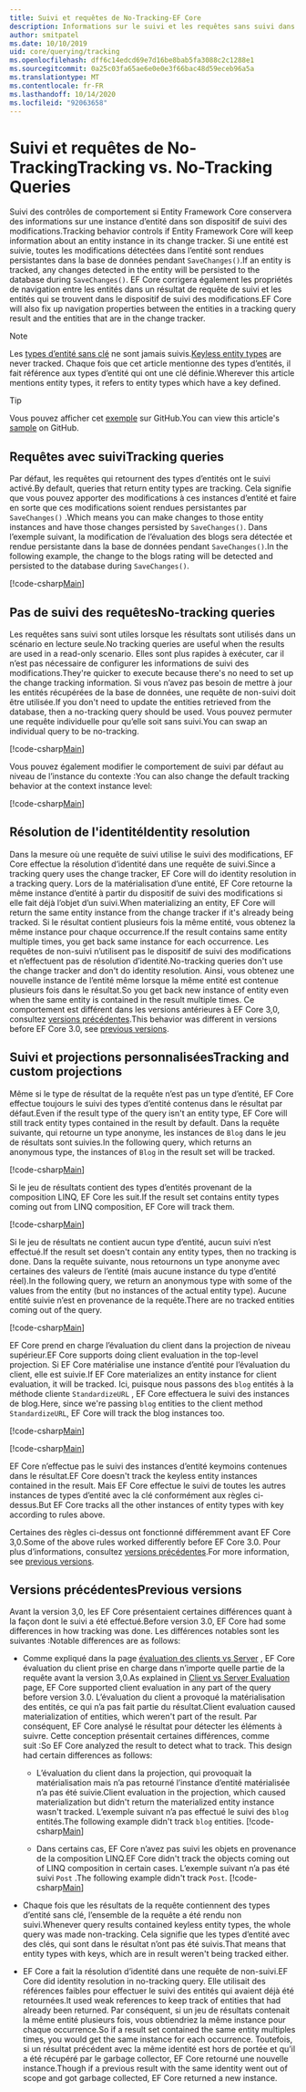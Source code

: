 ```yaml
---
title: Suivi et requêtes de No-Tracking-EF Core
description: Informations sur le suivi et les requêtes sans suivi dans Entity Framework Core
author: smitpatel
ms.date: 10/10/2019
uid: core/querying/tracking
ms.openlocfilehash: dff6c14edcd69e7d16be8bab5fa3088c2c1288e1
ms.sourcegitcommit: 0a25c03fa65ae6e0e0e3f66bac48d59eceb96a5a
ms.translationtype: MT
ms.contentlocale: fr-FR
ms.lasthandoff: 10/14/2020
ms.locfileid: "92063658"
---
```

# <a name="tracking-vs-no-tracking-queries"></a><span data-ttu-id="5186b-103">Suivi et requêtes de No-Tracking</span><span class="sxs-lookup"><span data-stu-id="5186b-103">Tracking vs. No-Tracking Queries</span></span>

<span data-ttu-id="5186b-104">Suivi des contrôles de comportement si Entity Framework Core conservera des informations sur une instance d’entité dans son dispositif de suivi des modifications.</span><span class="sxs-lookup"><span data-stu-id="5186b-104">Tracking behavior controls if Entity Framework Core will keep information about an entity instance in its change tracker.</span></span> <span data-ttu-id="5186b-105">Si une entité est suivie, toutes les modifications détectées dans l’entité sont rendues persistantes dans la base de données pendant `SaveChanges()`.</span><span class="sxs-lookup"><span data-stu-id="5186b-105">If an entity is tracked, any changes detected in the entity will be persisted to the database during `SaveChanges()`.</span></span> <span data-ttu-id="5186b-106">EF Core corrigera également les propriétés de navigation entre les entités dans un résultat de requête de suivi et les entités qui se trouvent dans le dispositif de suivi des modifications.</span><span class="sxs-lookup"><span data-stu-id="5186b-106">EF Core will also fix up navigation properties between the entities in a tracking query result and the entities that are in the change tracker.</span></span>

> [!NOTE]
> <span data-ttu-id="5186b-107">Les [types d’entité sans clé](xref:core/modeling/keyless-entity-types) ne sont jamais suivis.</span><span class="sxs-lookup"><span data-stu-id="5186b-107">[Keyless entity types](xref:core/modeling/keyless-entity-types) are never tracked.</span></span> <span data-ttu-id="5186b-108">Chaque fois que cet article mentionne des types d’entités, il fait référence aux types d’entité qui ont une clé définie.</span><span class="sxs-lookup"><span data-stu-id="5186b-108">Wherever this article mentions entity types, it refers to entity types which have a key defined.</span></span>

> [!TIP]  
> <span data-ttu-id="5186b-109">Vous pouvez afficher cet [exemple](https://github.com/dotnet/EntityFramework.Docs/tree/master/samples/core/Querying/Tracking) sur GitHub.</span><span class="sxs-lookup"><span data-stu-id="5186b-109">You can view this article's [sample](https://github.com/dotnet/EntityFramework.Docs/tree/master/samples/core/Querying/Tracking) on GitHub.</span></span>

## <a name="tracking-queries"></a><span data-ttu-id="5186b-110">Requêtes avec suivi</span><span class="sxs-lookup"><span data-stu-id="5186b-110">Tracking queries</span></span>

<span data-ttu-id="5186b-111">Par défaut, les requêtes qui retournent des types d’entités ont le suivi activé.</span><span class="sxs-lookup"><span data-stu-id="5186b-111">By default, queries that return entity types are tracking.</span></span> <span data-ttu-id="5186b-112">Cela signifie que vous pouvez apporter des modifications à ces instances d’entité et faire en sorte que ces modifications soient rendues persistantes par `SaveChanges()` .</span><span class="sxs-lookup"><span data-stu-id="5186b-112">Which means you can make changes to those entity instances and have those changes persisted by `SaveChanges()`.</span></span> <span data-ttu-id="5186b-113">Dans l’exemple suivant, la modification de l’évaluation des blogs sera détectée et rendue persistante dans la base de données pendant `SaveChanges()`.</span><span class="sxs-lookup"><span data-stu-id="5186b-113">In the following example, the change to the blogs rating will be detected and persisted to the database during `SaveChanges()`.</span></span>

[!code-csharp[Main](../../../samples/core/Querying/Tracking/Program.cs#Tracking)]

## <a name="no-tracking-queries"></a><span data-ttu-id="5186b-114">Pas de suivi des requêtes</span><span class="sxs-lookup"><span data-stu-id="5186b-114">No-tracking queries</span></span>

<span data-ttu-id="5186b-115">Les requêtes sans suivi sont utiles lorsque les résultats sont utilisés dans un scénario en lecture seule.</span><span class="sxs-lookup"><span data-stu-id="5186b-115">No tracking queries are useful when the results are used in a read-only scenario.</span></span> <span data-ttu-id="5186b-116">Elles sont plus rapides à exécuter, car il n’est pas nécessaire de configurer les informations de suivi des modifications.</span><span class="sxs-lookup"><span data-stu-id="5186b-116">They're quicker to execute because there's no need to set up the change tracking information.</span></span> <span data-ttu-id="5186b-117">Si vous n’avez pas besoin de mettre à jour les entités récupérées de la base de données, une requête de non-suivi doit être utilisée.</span><span class="sxs-lookup"><span data-stu-id="5186b-117">If you don't need to update the entities retrieved from the database, then a no-tracking query should be used.</span></span> <span data-ttu-id="5186b-118">Vous pouvez permuter une requête individuelle pour qu’elle soit sans suivi.</span><span class="sxs-lookup"><span data-stu-id="5186b-118">You can swap an individual query to be no-tracking.</span></span>

[!code-csharp[Main](../../../samples/core/Querying/Tracking/Program.cs#NoTracking)]

<span data-ttu-id="5186b-119">Vous pouvez également modifier le comportement de suivi par défaut au niveau de l’instance du contexte :</span><span class="sxs-lookup"><span data-stu-id="5186b-119">You can also change the default tracking behavior at the context instance level:</span></span>

[!code-csharp[Main](../../../samples/core/Querying/Tracking/Program.cs#ContextDefaultTrackingBehavior)]

## <a name="identity-resolution"></a><span data-ttu-id="5186b-120">Résolution de l'identité</span><span class="sxs-lookup"><span data-stu-id="5186b-120">Identity resolution</span></span>

<span data-ttu-id="5186b-121">Dans la mesure où une requête de suivi utilise le suivi des modifications, EF Core effectue la résolution d’identité dans une requête de suivi.</span><span class="sxs-lookup"><span data-stu-id="5186b-121">Since a tracking query uses the change tracker, EF Core will do identity resolution in a tracking query.</span></span> <span data-ttu-id="5186b-122">Lors de la matérialisation d’une entité, EF Core retourne la même instance d’entité à partir du dispositif de suivi des modifications si elle fait déjà l’objet d’un suivi.</span><span class="sxs-lookup"><span data-stu-id="5186b-122">When materializing an entity, EF Core will return the same entity instance from the change tracker if it's already being tracked.</span></span> <span data-ttu-id="5186b-123">Si le résultat contient plusieurs fois la même entité, vous obtenez la même instance pour chaque occurrence.</span><span class="sxs-lookup"><span data-stu-id="5186b-123">If the result contains same entity multiple times, you get back same instance for each occurrence.</span></span> <span data-ttu-id="5186b-124">Les requêtes de non-suivi n’utilisent pas le dispositif de suivi des modifications et n’effectuent pas de résolution d’identité.</span><span class="sxs-lookup"><span data-stu-id="5186b-124">No-tracking queries don't use the change tracker and don't do identity resolution.</span></span> <span data-ttu-id="5186b-125">Ainsi, vous obtenez une nouvelle instance de l’entité même lorsque la même entité est contenue plusieurs fois dans le résultat.</span><span class="sxs-lookup"><span data-stu-id="5186b-125">So you get back new instance of entity even when the same entity is contained in the result multiple times.</span></span> <span data-ttu-id="5186b-126">Ce comportement est différent dans les versions antérieures à EF Core 3,0, consultez [versions précédentes](#previous-versions).</span><span class="sxs-lookup"><span data-stu-id="5186b-126">This behavior was different in versions before EF Core 3.0, see [previous versions](#previous-versions).</span></span>

## <a name="tracking-and-custom-projections"></a><span data-ttu-id="5186b-127">Suivi et projections personnalisées</span><span class="sxs-lookup"><span data-stu-id="5186b-127">Tracking and custom projections</span></span>

<span data-ttu-id="5186b-128">Même si le type de résultat de la requête n’est pas un type d’entité, EF Core effectue toujours le suivi des types d’entité contenus dans le résultat par défaut.</span><span class="sxs-lookup"><span data-stu-id="5186b-128">Even if the result type of the query isn't an entity type, EF Core will still track entity types contained in the result by default.</span></span> <span data-ttu-id="5186b-129">Dans la requête suivante, qui retourne un type anonyme, les instances de `Blog` dans le jeu de résultats sont suivies.</span><span class="sxs-lookup"><span data-stu-id="5186b-129">In the following query, which returns an anonymous type, the instances of `Blog` in the result set will be tracked.</span></span>

[!code-csharp[Main](../../../samples/core/Querying/Tracking/Program.cs#CustomProjection1)]

<span data-ttu-id="5186b-130">Si le jeu de résultats contient des types d’entités provenant de la composition LINQ, EF Core les suit.</span><span class="sxs-lookup"><span data-stu-id="5186b-130">If the result set contains entity types coming out from LINQ composition, EF Core will track them.</span></span>

[!code-csharp[Main](../../../samples/core/Querying/Tracking/Program.cs#CustomProjection2)]

<span data-ttu-id="5186b-131">Si le jeu de résultats ne contient aucun type d’entité, aucun suivi n’est effectué.</span><span class="sxs-lookup"><span data-stu-id="5186b-131">If the result set doesn't contain any entity types, then no tracking is done.</span></span> <span data-ttu-id="5186b-132">Dans la requête suivante, nous retournons un type anonyme avec certaines des valeurs de l’entité (mais aucune instance du type d’entité réel).</span><span class="sxs-lookup"><span data-stu-id="5186b-132">In the following query, we return an anonymous type with some of the values from the entity (but no instances of the actual entity type).</span></span> <span data-ttu-id="5186b-133">Aucune entité suivie n’est en provenance de la requête.</span><span class="sxs-lookup"><span data-stu-id="5186b-133">There are no tracked entities coming out of the query.</span></span>

[!code-csharp[Main](../../../samples/core/Querying/Tracking/Program.cs#CustomProjection3)]

 <span data-ttu-id="5186b-134">EF Core prend en charge l’évaluation du client dans la projection de niveau supérieur.</span><span class="sxs-lookup"><span data-stu-id="5186b-134">EF Core supports doing client evaluation in the top-level projection.</span></span> <span data-ttu-id="5186b-135">Si EF Core matérialise une instance d’entité pour l’évaluation du client, elle est suivie.</span><span class="sxs-lookup"><span data-stu-id="5186b-135">If EF Core materializes an entity instance for client evaluation, it will be tracked.</span></span> <span data-ttu-id="5186b-136">Ici, puisque nous passons des `blog` entités à la méthode cliente `StandardizeURL` , EF Core effectuera le suivi des instances de blog.</span><span class="sxs-lookup"><span data-stu-id="5186b-136">Here, since we're passing `blog` entities to the client method `StandardizeURL`, EF Core will track the blog instances too.</span></span>

[!code-csharp[Main](../../../samples/core/Querying/Tracking/Program.cs#ClientProjection)]

[!code-csharp[Main](../../../samples/core/Querying/Tracking/Program.cs#ClientMethod)]

<span data-ttu-id="5186b-137">EF Core n’effectue pas le suivi des instances d’entité keymoins contenues dans le résultat.</span><span class="sxs-lookup"><span data-stu-id="5186b-137">EF Core doesn't track the keyless entity instances contained in the result.</span></span> <span data-ttu-id="5186b-138">Mais EF Core effectue le suivi de toutes les autres instances de types d’entité avec la clé conformément aux règles ci-dessus.</span><span class="sxs-lookup"><span data-stu-id="5186b-138">But EF Core tracks all the other instances of entity types with key according to rules above.</span></span>

<span data-ttu-id="5186b-139">Certaines des règles ci-dessus ont fonctionné différemment avant EF Core 3,0.</span><span class="sxs-lookup"><span data-stu-id="5186b-139">Some of the above rules worked differently before EF Core 3.0.</span></span> <span data-ttu-id="5186b-140">Pour plus d’informations, consultez [versions précédentes](#previous-versions).</span><span class="sxs-lookup"><span data-stu-id="5186b-140">For more information, see [previous versions](#previous-versions).</span></span>

## <a name="previous-versions"></a><span data-ttu-id="5186b-141">Versions précédentes</span><span class="sxs-lookup"><span data-stu-id="5186b-141">Previous versions</span></span>

<span data-ttu-id="5186b-142">Avant la version 3,0, les EF Core présentaient certaines différences quant à la façon dont le suivi a été effectué.</span><span class="sxs-lookup"><span data-stu-id="5186b-142">Before version 3.0, EF Core had some differences in how tracking was done.</span></span> <span data-ttu-id="5186b-143">Les différences notables sont les suivantes :</span><span class="sxs-lookup"><span data-stu-id="5186b-143">Notable differences are as follows:</span></span>

- <span data-ttu-id="5186b-144">Comme expliqué dans la page [évaluation des clients vs Server](xref:core/querying/client-eval) , EF Core évaluation du client prise en charge dans n’importe quelle partie de la requête avant la version 3,0.</span><span class="sxs-lookup"><span data-stu-id="5186b-144">As explained in [Client vs Server Evaluation](xref:core/querying/client-eval) page, EF Core supported client evaluation in any part of the query before version 3.0.</span></span> <span data-ttu-id="5186b-145">L’évaluation du client a provoqué la matérialisation des entités, ce qui n’a pas fait partie du résultat.</span><span class="sxs-lookup"><span data-stu-id="5186b-145">Client evaluation caused materialization of entities, which weren't part of the result.</span></span> <span data-ttu-id="5186b-146">Par conséquent, EF Core analysé le résultat pour détecter les éléments à suivre. Cette conception présentait certaines différences, comme suit :</span><span class="sxs-lookup"><span data-stu-id="5186b-146">So EF Core analyzed the result to detect what to track. This design had certain differences as follows:</span></span>
  - <span data-ttu-id="5186b-147">L’évaluation du client dans la projection, qui provoquait la matérialisation mais n’a pas retourné l’instance d’entité matérialisée n’a pas été suivie.</span><span class="sxs-lookup"><span data-stu-id="5186b-147">Client evaluation in the projection, which caused materialization but didn't return the materialized entity instance wasn't tracked.</span></span> <span data-ttu-id="5186b-148">L’exemple suivant n’a pas effectué le suivi des `blog` entités.</span><span class="sxs-lookup"><span data-stu-id="5186b-148">The following example didn't track `blog` entities.</span></span>
    [!code-csharp[Main](../../../samples/core/Querying/Tracking/Program.cs#ClientProjection)]

  - <span data-ttu-id="5186b-149">Dans certains cas, EF Core n’avez pas suivi les objets en provenance de la composition LINQ.</span><span class="sxs-lookup"><span data-stu-id="5186b-149">EF Core didn't track the objects coming out of LINQ composition in certain cases.</span></span> <span data-ttu-id="5186b-150">L’exemple suivant n’a pas été suivi `Post` .</span><span class="sxs-lookup"><span data-stu-id="5186b-150">The following example didn't track `Post`.</span></span>
    [!code-csharp[Main](../../../samples/core/Querying/Tracking/Program.cs#CustomProjection2)]

- <span data-ttu-id="5186b-151">Chaque fois que les résultats de la requête contiennent des types d’entité sans clé, l’ensemble de la requête a été rendu non suivi.</span><span class="sxs-lookup"><span data-stu-id="5186b-151">Whenever query results contained keyless entity types, the whole query was made non-tracking.</span></span> <span data-ttu-id="5186b-152">Cela signifie que les types d’entité avec des clés, qui sont dans le résultat n’ont pas été suivis.</span><span class="sxs-lookup"><span data-stu-id="5186b-152">That means that entity types with keys, which are in result weren't being tracked either.</span></span>
- <span data-ttu-id="5186b-153">EF Core a fait la résolution d’identité dans une requête de non-suivi.</span><span class="sxs-lookup"><span data-stu-id="5186b-153">EF Core did identity resolution in no-tracking query.</span></span> <span data-ttu-id="5186b-154">Elle utilisait des références faibles pour effectuer le suivi des entités qui avaient déjà été retournées.</span><span class="sxs-lookup"><span data-stu-id="5186b-154">It used weak references to keep track of entities that had already been returned.</span></span> <span data-ttu-id="5186b-155">Par conséquent, si un jeu de résultats contenait la même entité plusieurs fois, vous obtiendriez la même instance pour chaque occurrence.</span><span class="sxs-lookup"><span data-stu-id="5186b-155">So if a result set contained the same entity multiples times, you would get the same instance for each occurrence.</span></span> <span data-ttu-id="5186b-156">Toutefois, si un résultat précédent avec la même identité est hors de portée et qu’il a été récupéré par le garbage collector, EF Core retourné une nouvelle instance.</span><span class="sxs-lookup"><span data-stu-id="5186b-156">Though if a previous result with the same identity went out of scope and got garbage collected, EF Core returned a new instance.</span></span>
